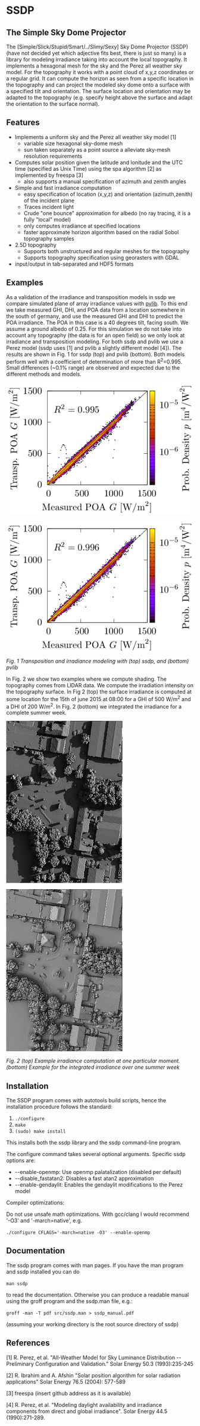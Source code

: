 # SSDP

## The Simple Sky Dome Projector

The [Simple/Slick/Stupid/Smart/../Slimy/Sexy] Sky Dome Projector (SSDP)
(have not decided yet which adjective fits best, there is just so many) 
is a library for modeling irradiance taking into account the local 
topography. It implements a hexagonal mesh for the sky and the Perez 
all weather sky model. For the topography it works with a point cloud 
of x,y,z coordinates or a regular grid. It can compute the horizon as 
seen from a specific location in the topography and can project the 
modeled sky dome onto a surface with a specified tilt and orientation. 
The surface location and orientation may be adapted to the topography 
(e.g. specify height above the surface and adapt the orientation to the 
surface normal).

## Features
* Implements a uniform sky and the Perez all weather sky model [1]
	* variable size hexagonal sky-dome mesh
	* sun taken separately as a point source a alleviate sky-mesh 
	resolution requirements
* Computes solar position given the latitude and lonitude and the 
UTC time (specified as Unix Time) using the spa algorithm [2] 
as implemented by freespa [3]
	* also supports a manual specification of azimuth and zenith angles
* Simple and fast irradiance computation
	* easy specification of location (x,y,z) and orientation 
	(azimuth,zenith) of the incident plane
	* Traces incident light
	* Crude "one bounce" approximation for albedo (no ray tracing, it 
	is a fully "local" model)
	* only computes irradiance at specified locations
    * faster approximate horizon algorithm based on the radial Sobol
      topography samples
* 2.5D topography
	* Supports both unstructured and regular meshes for the topography
    * Supports topography specification using georasters with GDAL
* input/output in tab-separated and HDF5 formats

## Examples
As a validation of the irradiance and transposition models in ssdp we 
compare simulated plane of array irradiance values with 
[pvlib](https://github.com/pvlib/pvlib-python). To this end we take
measured GHI, DHI, and POA data from a location somewhere in the south 
of germany, and use the measured GHI and DHI to predict the POA 
irradiance. The POA in this case is a 40 degrees tilt, facing south. We 
assume a ground albedo of 0.25. For this simulation we do not take into 
account any topography (the data is for an open field) so we only look 
at irradiance and transposition modeling. For both ssdp and pvlib we 
use a Perez model (ssdp uses [1] and pvlib a slightly different model 
[4]). The results are shown in Fig. 1 for ssdp (top) and pvlib 
(bottom). Both models perform well with a coefficient of determination 
of more than R<sup>2</sup>=0.995. Small differences (~0.1% range) are 
observed and expected due to the different methods and models.

![Cumputed Irradiance](POA_ssdp.png) 

![Cumputed Irradiance](POA_pvlib.png)

_Fig. 1 Transposition and irradiance modeling with (top) ssdp, and 
(bottom) pvlib_
  
In Fig. 2 we show two examples where we compute shading. The topography 
comes from LIDAR data. We compute the irradiation intensity on the 
topography surface. In Fig 2 (top) the surface irradiance is computed 
at some location for the 15th of june 2015 at 08:00 for a 
GHI of 500 W/m<sup>2</sup> and a DHI of 200 W/m<sup>2</sup>. In Fig. 2 
(bottom) we integrated the irradiance for a complete summer week.
 
![Cumputed Irradiance](park_irr.png)

![Cumputed Irradiance](park_int.png)

_Fig. 2 (top) Example irradiance computation at one particular moment. 
(bottom) Example for the integrated irradiance over one summer week_

## Installation
The SSDP program comes with autotools build scripts, hence the 
installation procedure follows the standard:

1. `./configure`
2. `make`
3. `(sudo) make install` 

This installs both the ssdp library and the ssdp command-line program. 

The configure command takes several optional arguments. Specific ssdp 
options are:

* --enable-openmp: Use openmp palatalization (disabled per default) 
* --disable_fastatan2: Disables a fast atan2 approximation
* --enable-gendaylit: Enables the gendaylit modifications to the Perez 
model

Compiler optimizations:

Do not use unsafe math optimizations. With gcc/clang I would recommend 
'-O3' and '-march=native', e.g.

`./configure CFLAGS='-march=native -O3' --enable-openmp`

## Documentation

The ssdp program comes with man pages. If you have the man program and
ssdp installed you can do

`man ssdp` 

to read the documentation. Otherwise you can produce a readable manual 
using the groff program and the ssdp.man file, e.g.:

`groff -man -T pdf src/ssdp.man > ssdp_manual.pdf`

(assuming your working directory is the root source directory of ssdp)

## References
[1] R. Perez, et al. "All-Weather Model for Sky Luminance Distribution 
-- Preliminary Configuration and Validation." Solar Energy  50.3 
(1993):235-245

[2] R. Ibrahim and A. Afshin "Solar position algorithm for solar 
radiation applications" Solar Energy 76.5 (2004): 577-589

[3] freespa (insert github address as it is available)

[4] R. Perez, et al. "Modeling daylight availability and irradiance 
components from direct and global irradiance". Solar Energy 44.5 
(1990):271-289.

